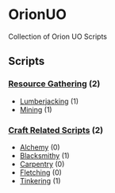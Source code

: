 # OrionUO
Collection of Orion UO Scripts

## Scripts

### [Resource Gathering](https://github.com/davidadas/orionuo/tree/main/Resource%20Gathering) (2)
* [Lumberjacking](https://github.com/davidadas/orionuo/tree/main/Resource%20Gathering/Lumberjacking) (1)
* [Mining](https://github.com/davidadas/orionuo/tree/main/Resource%20Gathering/Mining) (1)

### [Craft Related Scripts](https://github.com/davidadas/orionuo/tree/main/Craft%20Related%20Scripts) (2)
* [Alchemy](https://github.com/davidadas/orionuo/tree/main/Craft%20Related%20Scripts/Alchemy) (0)
* [Blacksmithy](https://github.com/davidadas/orionuo/tree/main/Craft%20Related%20Scripts/Blacksmithy) (1)
* [Carpentry](https://github.com/davidadas/orionuo/tree/main/Craft%20Related%20Scripts/Carpentry) (0)
* [Fletching](https://github.com/davidadas/orionuo/tree/main/Craft%20Related%20Scripts/Fletching) (0)
* [Tinkering](https://github.com/davidadas/orionuo/tree/main/Craft%20Related%20Scripts/Tinkering) (1)
